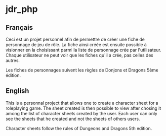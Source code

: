 # jdr_php

## Français

Ceci est un projet personnel afin de permettre de créer une fiche de personnage de jeu de rôle. La fiche ainsi créée est ensuite possible à visionner en la choisissant parmi la liste de personnage crée par l'utilisateur. Chaque utilisateur ne peut voir que les fiches qu'il a crée, pas celles des autres.

Les fiches de personnages suivent les règles de Donjons et Dragons 5ème édition.

## English

This is a personnal project that allows one to create a character sheet for a roleplaying game. The sheet created is then possible to view after chosing it among the list of character sheets created by the user.
Each user can only see the sheets that he created and not the sheets of others users.

Character sheets follow the rules of Dungeons and Dragons 5th edition.